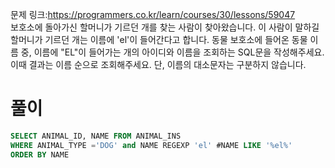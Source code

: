 문제 링크:https://programmers.co.kr/learn/courses/30/lessons/59047  
보호소에 돌아가신 할머니가 기르던 개를 찾는 사람이 찾아왔습니다. 이 사람이 말하길 할머니가 기르던 개는 이름에 'el'이 들어간다고 합니다. 동물 보호소에 들어온 동물 이름 중, 이름에 "EL"이 들어가는 개의 아이디와 이름을 조회하는 SQL문을 작성해주세요.  
이때 결과는 이름 순으로 조회해주세요. 단, 이름의 대소문자는 구분하지 않습니다.  
# 풀이

```sql
SELECT ANIMAL_ID, NAME FROM ANIMAL_INS 
WHERE ANIMAL_TYPE ='DOG' and NAME REGEXP 'el' #NAME LIKE '%el%'
ORDER BY NAME
```
